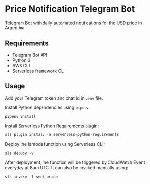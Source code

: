 # Price Notification Telegram Bot 
Telegram Bot with daily automated notifications for the USD price in Argentina.

## Requirements
* Telegram Bot API
* Python 3
* AWS CLI
* Serverless framework CLI

## Usage

Add your Telegram token and chat id in ```.env``` file.

Install Python dependencies using ```pipenv```:
```python
pipenv install
```
Install Serverless Python Requirements plugin:

```python
sls plugin install -n serverless-python-requirements
```
Deploy the lambda function using Serverless CLI:

```python
sls deploy -v
```
After deployment, the function will be triggered by CloudWatch Event everyday at 8am UTC. It can also be invoked manually using:
```python
sls invoke -f send_price
```
